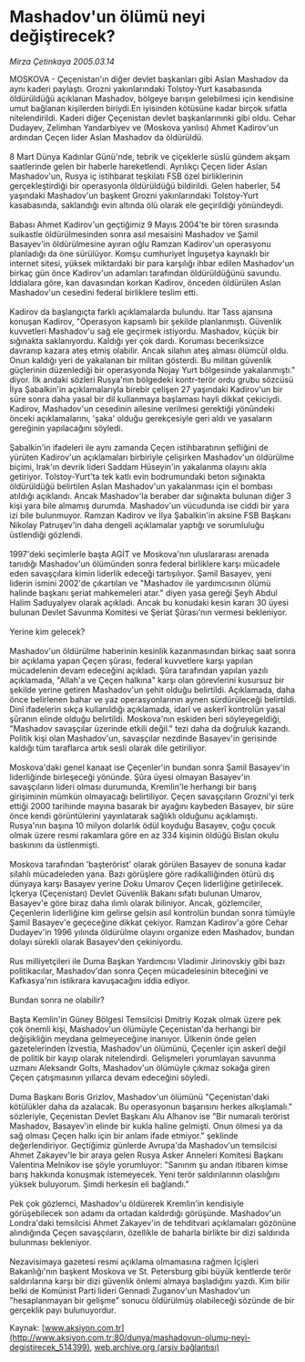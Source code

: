 # Mashadov'un ölümü neyi değiştirecek?

*Mirza Çetinkaya 2005.03.14*

<div class="pNewsDetailMainContent" itemprop="articleBody">
 MOSKOVA - Çeçenistan'ın diğer devlet başkanları gibi Aslan Mashadov da aynı kaderi paylaştı. Grozni yakınlarındaki Tolstoy-Yurt kasabasında öldürüldüğü açıklanan Mashadov, bölgeye barışın gelebilmesi için kendisine umut bağlanan kişilerden biriydi.En iyisinden kötüsüne kadar birçok sıfatla nitelendirildi. Kaderi diğer Çeçenistan devlet başkanlarınınki gibi oldu. Cehar Dudayev, Zelimhan Yandarbiyev ve (Moskova yanlısı) Ahmet Kadirov'un ardından Çeçen lider Aslan Mashadov da öldürüldü.
 <br/>
 <br/>
 8 Mart Dünya Kadınlar Günü'nde, tebrik ve çiçeklerle süslü gündem akşam saatlerinde gelen bir haberle hareketlendi. Ayrılıkçı Çeçen lider Aslan Mashadov'un, Rusya iç istihbarat teşkilatı FSB özel birliklerinin gerçekleştirdiği bir operasyonla öldürüldüğü bildirildi. Gelen haberler, 54 yaşındaki Mashadov'un başkent Grozni yakınlarındaki Tolstoy-Yurt kasabasında, saklandığı evin altında ölü olarak ele geçirildiği yönündeydi.
 <br/>
 <br/>
 Babası Ahmet Kadirov'un geçtiğimiz 9 Mayıs 2004'te bir tören sırasında suikastle öldürülmesinden sonra asıl mesaisini Mashadov ve Şamil Basayev'in öldürülmesine ayıran oğlu Ramzan Kadirov'un  operasyonu planladığı da öne sürülüyor. Komşu cumhuriyet İnguşetya kaynaklı bir internet sitesi, yüksek miktardaki bir para karşılığı ihbar edilen Mashadov'un birkaç gün önce Kadirov'un adamları tarafından öldürüldüğünü savundu. İddialara göre, kan davasından korkan Kadirov, önceden öldürülen Aslan Mashadov'un cesedini federal birliklere teslim etti.
 <br/>
 <br/>
 Kadirov da başlangıçta farklı açıklamalarda bulundu. Itar Tass ajansına konuşan Kadirov, "Operasyon kapsamlı bir şekilde planlanmıştı. Güvenlik kuvvetleri Mashadov'u sağ ele geçirmek istiyordu. Mashadov, küçük bir sığınakta saklanıyordu. Kaldığı yer çok dardı. Koruması beceriksizce davranıp kazara ateş etmiş olabilir. Ancak silahın ateş alması ölümcül oldu. Onun kaldığı yeri de yakalanan bir militan gösterdi. Bu militan güvenlik güçlerinin düzenlediği bir operasyonda Nojay Yurt bölgesinde yakalanmıştı." diyor. İlk andaki sözleri Rusya'nın bölgedeki kontr-terör ordu grubu sözcüsü İlya Şabalkin'in açıklamalarıyla birebir çelişen 27 yaşındaki Kadirov'un bir süre sonra daha yasal bir dil kullanmaya başlaması hayli dikkat çekiciydi. Kadirov, Mashadov'un cesedinin ailesine verilmesi gerektiği yönündeki önceki açıklamalarını, 'şaka' olduğu gerekçesiyle geri aldı ve yasaların gereğinin yapılacağını söyledi.
 <br/>
 <br/>
 Şabalkin'in ifadeleri ile aynı zamanda Çeçen istihbaratının şefliğini de yürüten Kadirov'un açıklamaları birbiriyle çelişirken Mashadov'un öldürülme biçimi, Irak'ın devrik lideri Saddam Hüseyin'in yakalanma olayını akla getiriyor. Tolstoy-Yurt'ta tek katlı evin bodrumundaki beton sığınakta öldürüldüğü belirtilen Aslan Mashadov'un yakalanması için el bombası atıldığı açıklandı. Ancak Mashadov'la beraber dar sığınakta bulunan diğer 3 kişi yara bile almamış durumda. Mashadov'un vücudunda ise ciddi bir yara izi bile bulunmuyor. Ramzan Kadirov ve İlya Şabalkin'in aksine FSB Başkanı Nikolay Patruşev'in daha dengeli açıklamalar yaptığı ve sorumluluğu üstlendiği gözlendi.
 <br/>
 <br/>
 1997'deki seçimlerle başta AGİT ve Moskova'nın uluslararası arenada tanıdığı Mashadov'un ölümünden sonra federal birliklere karşı mücadele eden savaşçılara kimin liderlik edeceği tartışılıyor. Şamil Basayev, yeni liderin ismini 2002'de çıkartılan ve "Mashadov ile yardımcısının ölümü halinde başkanı şeriat mahkemeleri atar." diyen yasa gereği Şeyh Abdul Halim Saduyalyev olarak açıkladı. Ancak bu konudaki kesin kararı 30 üyesi bulunan Devlet Savunma Komitesi ve Şeriat Şûrası'nın vermesi bekleniyor.
 <br/>
 <br/>
 Yerine kim gelecek?
 <br/>
 <br/>
 Mashadov'un öldürülme haberinin kesinlik kazanmasından birkaç saat sonra bir açıklama yapan Çeçen şûrası, federal kuvvetlere karşı yapılan mücadelenin devam edeceğini açıkladı. Şûra tarafından yapılan yazılı açıklamada, "Allah'a ve Çeçen halkına" karşı olan görevlerini kusursuz bir şekilde yerine getiren Mashadov'un şehit olduğu belirtildi. Açıklamada, daha önce belirlenen bahar ve yaz operasyonlarının aynen sürdürüleceği belirtildi. Dinî ifadelerin sıkça kullanıldığı açıklamada, idarî ve askerî kontrolün yasal şûranın elinde olduğu belirtildi. Moskova'nın eskiden beri söyleyegeldiği, "Mashadov savaşçılar üzerinde etkili değil." tezi daha da doğruluk kazandı. Politik kişi olan Mashadov'un, savaşçılar nezdinde Basayev'in gerisinde kaldığı tüm taraflarca artık sesli olarak dile getiriliyor.
 <br/>
 <br/>
 Moskova'daki genel kanaat ise Çeçenler'in bundan sonra Şamil Basayev'in liderliğinde birleşeceği yönünde. Şûra üyesi olmayan Basayev'in savaşçıların lideri olması durumunda, Kremlin'le herhangi bir barış girişiminin mümkün olmayacağı belirtiliyor. Çeçen savaşçıların Grozni'yi terk ettiği 2000 tarihinde mayına basarak bir ayağını kaybeden Basayev, bir süre önce kendi görüntülerini yayınlatarak sağlıklı olduğunu açıklamıştı. Rusya'nın başına 10 milyon dolarlık ödül koyduğu Basayev, çoğu çocuk olmak üzere resmi rakamlara göre en az 334 kişinin öldüğü Bislan okulu baskınını da üstlenmişti.
 <br/>
 <br/>
 Moskova tarafından 'başterörist' olarak görülen Basayev de sonuna kadar silahlı mücadeleden yana. Bazı görüşlere göre radikalliğinden ötürü dış dünyaya karşı Basayev yerine Doku Umarov Çeçen liderliğine getirilecek. İçkerya (Çeçenistan) Devlet Güvenlik Bakanı sıfatı bulunan Umarov, Basayev'e göre biraz daha ılımlı olarak biliniyor. Ancak, gözlemciler, Çeçenlerin liderliğine kim gelirse gelsin asıl kontrolün bundan sonra tümüyle Şamil Basayev'e geçeceğine dikkat çekiyor. Ramzan Kadirov'a göre Cehar Dudayev'in 1996 yılında öldürülme olayını organize eden Mashadov, bundan dolayı sürekli olarak Basayev'den çekiniyordu.
 <br/>
 <br/>
 Rus milliyetçileri ile Duma Başkan Yardımcısı Vladimir Jirinovskiy gibi bazı politikacılar, Mashadov'dan sonra Çeçen mücadelesinin biteceğini ve Kafkasya'nın istikrara kavuşacağını iddia ediyor.
 <br/>
 <br/>
 Bundan sonra ne olabilir?
 <br/>
 <br/>
 Başta Kemlin'in Güney Bölgesi Temsilcisi Dmitriy Kozak olmak üzere pek çok önemli kişi, Mashadov'un ölümüyle Çeçenistan'da herhangi bir değişikliğin meydana gelmeyeceğine inanıyor. Ülkenin önde gelen gazetelerinden İzvestia, Mashadov'un ölümünü, Çeçenler için askerî değil de politik bir kayıp olarak nitelendirdi. Gelişmeleri yorumlayan savunma uzmanı Aleksandr Golts, Mashadov'un ölümüyle çıkmaz sokağa giren Çeçen çatışmasının yıllarca devam edeceğini söyledi.
 <br/>
 <br/>
 Duma Başkanı Boris Grizlov, Mashadov'un ölümünü "Çeçenistan'daki kötülükler daha da azalacak. Bu operasyonun başarısını herkes alkışlamalı." sözleriyle, Çeçenistan Devlet Başkanı Alu Alhanov ise "Bir numaralı terörist Mashadov, Basayev'in elinde bir kukla haline gelmişti. Onun ölmesi ya da sağ olması Çeçen halkı için bir anlam ifade etmiyor." şeklinde değerlendiriyor. Geçtiğimiz günlerde Avrupa'da Mashadov'un temsilcisi Ahmet Zakayev'le bir araya gelen Rusya Asker Anneleri Komitesi Başkanı Valentina Melnikov ise şöyle yorumluyor: "Sanırım şu andan itibaren kimse barış hakkında konuşmak istemeyecek. Yeni terör saldırılarının olasılığını yüksek buluyorum. Şimdi herkesin eli bağlandı."
 <br/>
 <br/>
 Pek çok gözlemci, Mashadov'u öldürerek Kremlin'in kendisiyle görüşebilecek son adamı da ortadan kaldırdığı görüşünde. Mashadov'un Londra'daki temsilcisi Ahmet Zakayev'in de tehditvari açıklamaları gözönüne alındığında Çeçen savaşçıların, özellikle de baharla birlikte bir dizi saldırıda bulunması bekleniyor.
 <br/>
 <br/>
 Nezavisimaya gazetesi resmi açıklama olmamasına rağmen İçişleri Bakanlığı'nın başkent Moskova ve St. Petersburg gibi büyük kentlerde terör saldırılarına karşı bir dizi güvenlik önlemi almaya başladığını yazdı. Kim bilir belki de Komünist Parti lideri Gennadi Zuganov'un Mashadov'un "hesaplanmayan bir gelişme" sonucu öldürülmüş olabileceği sözünde de bir gerçeklik payı bulunuyordur.
 <br/>
</div>


Kaynak: [www.aksiyon.com.tr](http://www.aksiyon.com.tr:80/dunya/mashadovun-olumu-neyi-degistirecek_514399), [web.archive.org (arşiv bağlantısı)](http://web.archive.org/web/20150514123356/http://www.aksiyon.com.tr:80/dunya/mashadovun-olumu-neyi-degistirecek_514399)
